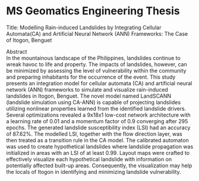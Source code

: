 # MS Geomatics Engineering Thesis 

Title: Modelling Rain-induced Landslides by Integrating Cellular Automata(CA) and Artificial Neural Network (ANN) Frameworks: The Case of Itogon, Benguet 

Abstract<br>
In the mountainous landscape of the Philippines, landslides continue to wreak havoc to life and property. The impacts of landslides, however, can be minimized by assessing the level of vulnerability within the community and preparing inhabitants for the occurrence of the event. This study presents an integration model for cellular automata (CA) and artificial neural network (ANN) frameworks to simulate and visualize rain-induced landslides in Itogon, Benguet. The novel model named LandSCANN (landslide simulation using CA-ANN) is capable of projecting landslides utilizing nonlinear properties learned from the identified landslide drivers. Several optimizations revealed a 9x18x1 low-cost network architecture with a learning rate of 0.01 and a momentum factor of 0.9 converging after 295 epochs. The generated landslide susceptibility index (LSI) had an accuracy of 87.62%. The modelled LSI, together with the flow direction layer, was then treated as a transition rule in the CA model. The calibrated automaton was used to create hypothetical landslides where landslide propagation was initialized in areas with an LSI of at least 0.99. Layout maps were crafted to effectively visualize each hypothetical landslide with information on potentially affected built-up areas. Consequently, the visualization may help the locals of Itogon in identifying and minimizing landslide vulnerability.
